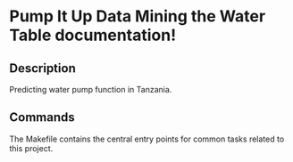 # Pump It Up Data Mining the Water Table documentation!

## Description

Predicting water pump function in Tanzania.

## Commands

The Makefile contains the central entry points for common tasks related to this project.

